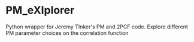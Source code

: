 # PM_eXIplorer
Python wrapper for Jeremy TInker's PM and 2PCF code. Explore different PM parameter choices on the correlation function

